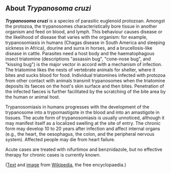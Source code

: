 About *Trypanosoma cruzi* 
-------------------------



***Trypanosoma cruzi*** is a species of parasitic euglenoid protozoan.
Amongst the protozoa, the trypanosomes characteristically bore tissue in
another organism and feed on blood, and lymph. This behaviour causes
disease or the likelihood of disease that varies with the organism: for
example, trypanosomiasis in humans (Chagas disease in South America and
sleeping sickness in Africa), dourine and surra in horses, and a
brucellosis-like disease in cattle. Parasites need a host body and the
haematophagous insect triatomine (descriptions \"assassin bug\",
\"cone-nose bug\", and \"kissing bug\") is the major vector in accord
with a mechanism of infection. The triatomine likes the nests of
vertebrate animals for shelter, where it bites and sucks blood for food.
Individual triatomines infected with protozoa from other contact with
animals transmit trypanosomes when the triatomine deposits its faeces on
the host\'s skin surface and then bites. Penetration of the infected
faeces is further facilitated by the scratching of the bite area by the
human or animal host.

Trypanosomiasis in humans progresses with the development of the
trypanosome into a trypomastigote in the blood and into an amastigote in
tissues. The acute form of trypanosomiasis is usually unnoticed,
although it may manifest itself as a localized swelling at the site of
entry. The chronic form may develop 10 to 20 years after infection and
affect internal organs (e.g., the heart, the oesophagus, the colon, and
the peripheral nervous system). Affected people may die from heart
failure.

Acute cases are treated with nifurtimox and benznidazole, but no
effective therapy for chronic cases is currently known.

([Text](http://en.wikipedia.org/wiki/Trypanosoma_cruzi) and
[image](https://commons.wikimedia.org/wiki/File:Trypanosoma_cruzi_crithidia.jpeg)
from [Wikipedia](http://en.wikipedia.org/), the free encyclopaedia.)
